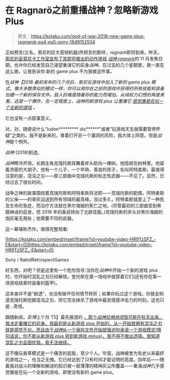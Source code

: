 # 在 Ragnarö之前重播战神？忽略新游戏 Plus

> 原文：<https://kotaku.com/god-of-war-2018-new-game-plus-ragnarok-ps4-ps5-sony-1849152534>

正如预言(又名，索尼的巨大营销机器)所预言的那样，*ragnark*即将到来。昨天， [索尼的圣莫尼卡工作室宣布了其即将推出的动作游戏](https://kotaku.com/god-of-war-ragnarok-santa-monica-studio-sony-ps5-1849146462) [*战神 ragnark*](https://kotaku.com/god-of-war-ragnarok-ps4-ps5-accessibility-options-text-1848949268)的 11 月发售日期。也许你已经发现自己渴望重演它的前身*战神*。在过去的几个星期里，我一直在这么做，让我告诉你:新的 game plus 不为我做这件事。



在*战神【2018 最初发布的几个月后，索尼在游戏中加入了新的 game plus 模式。像大多数类似的模式一样，你可以用你在之前的游戏中获得的所有技能和装备创建一个新的保存文件。敌人的难度随着你的能力而增加。从纯权力幻想的角度来看，这是一个爆炸，在一定程度上，*战神*的新游戏 plus 让重播它 [感觉像是在玩一个全新的游戏](https://kotaku.com/god-of-wars-new-game-plus-actually-does-feel-like-a-new-1828530695) 。*

它也没有一点叙事意义。

对，对，随便说什么“ludon********* dis******”或者“玩游戏天生就需要暂停怀疑”之类的。我不是新来的，冒着打开另一个漏洞的风险，我大体上同意。但是*战神*是个例外。

*战神* (2018)剧透。

*战神*寒冷开场，长期主角克瑞托斯挥舞着斧头砍向一棵树。他隐居在树林里。他留着浓密的大胡子。他有一个儿子，一个早熟、善良的孩子，名叫阿特柔斯。最值得注意的是，混沌之刃——原三部曲中克瑞托斯的标志性武器——不见了。显然，已经过去了很长时间。

战争之神的故事围绕着克瑞托斯和阿特柔斯将法耶——克瑞托斯的配偶，阿特柔斯的父亲——的骨灰运送到所有领域的最高峰。没过多久，阿特柔斯就患上了一种危及生命的急症，而治疗方法就在黑尔海姆的死亡之地。(尽管最初的三部曲受到希腊神话的启发，但 2018 年的条目转向了北欧佳能。)克瑞托斯的斧头对黑尔海姆的炮灰毫无用处；他需要不同的武器。

这一幕堪称杰作。值得完整观看:

 [https://kotaku.com/embed/inset/iframe?id=youtube-video-HR9TzSFZ_-E&start=0](https://kotaku.com/embed/inset/iframe?id=youtube-video-HR9TzSFZ_-E&start=0)

<figcaption class="sc-1ptbguh-0 hxeMec caption">Sony / RabidRetrospectGames</figcaption> 

好东西，对吧？但是这里有一个危险信号:当你在*战神*中开始一个新的游戏 plus 时，你开始时混乱之刃已经解锁。奎托斯在第一场戏中就穿着它们(还有你在第一场游戏结束时装备的盔甲)。

这本身并不是“剧透”，也没有破坏任何情节转折；如果你玩过这个游戏，你就会知道克瑞托斯挖掘混沌之刃。但它完全抹杀了游戏中最具情感冲击力的时刻。这也只是…奇怪。

跟随新闻，*彭博*上个月 T5】最先报道的 [，那个*战神拉格纳克*很可能在秋天出来，我决定重播它的前身。我最初是从新游戏 plus 开始的。从一开始就拥有混沌之刃就是感觉不对。而且由于*战神*从一个保存文件开始就强迫你承诺一个游戏模式(换句话说，你不能从新游戏 plus 转到新游戏 minus)，我不得不做出选择。我知道混乱之刃会困扰我。我无法继续。](https://kotaku.com/god-of-war-ragnarok-release-date-ps4-ps5-santa-monica-s-1849045143)

这不像玩香草模式是一个痛苦的屁股，至少个人。毕竟，战神被誉为有史以来最好的游戏之一，也当之无愧。它已经达到了只有时间才能证明的高度。四年后——随着我对战斗的理解和解谜的知识被一层薄薄的精神灰尘所覆盖——重演*战神*几乎感觉像是在玩一个全新的游戏，即使没有新的 game plus。